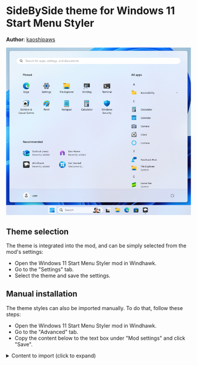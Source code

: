 # SideBySide theme for Windows 11 Start Menu Styler

**Author**: [kaoshipaws](https://k4oshi.top/)

![Screenshot](screenshot.png)

## Theme selection

The theme is integrated into the mod, and can be simply selected from the mod's
settings:

* Open the Windows 11 Start Menu Styler mod in Windhawk.
* Go to the "Settings" tab.
* Select the theme and save the settings.

## Manual installation

The theme styles can also be imported manually. To do that, follow these steps:

* Open the Windows 11 Start Menu Styler mod in Windhawk.
* Go to the "Advanced" tab.
* Copy the content below to the text box under "Mod settings" and click "Save".

<details>
<summary>Content to import (click to expand)</summary>

```json
{
  "theme": "",
  "controlStyles[0].target": "Grid#UndockedRoot",
  "resourceVariables[0].variableKey": "",
  "resourceVariables[0].value": "",
  "controlStyles[0].styles[0]": "MaxWidth=700",
  "controlStyles[0].styles[1]": "Margin=0,0,300,0",
  "controlStyles[1].target": "Grid#AllAppsRoot",
  "controlStyles[1].styles[0]": "Visibility=Visible",
  "controlStyles[1].styles[1]": "Width=390",
  "controlStyles[1].styles[2]": "Margin=-590,0,590,0",
  "controlStyles[1].styles[3]": "Padding=0,0,40,0",
  "controlStyles[2].target": "Windows.UI.Xaml.Controls.Button#CloseAllAppsButton",
  "controlStyles[2].styles[0]": "Visibility=Collapsed",
  "controlStyles[3].target": "StartDocked.StartSizingFrame",
  "controlStyles[3].styles[1]": "MaxWidth=860",
  "controlStyles[4].target": "Windows.UI.Xaml.Controls.Button#ShowAllAppsButton",
  "controlStyles[4].styles[0]": "Visibility=Collapsed",
  "controlStyles[5].target": "Windows.UI.Xaml.Controls.TextBlock#PinnedListHeaderText",
  "controlStyles[5].styles[0]": "Margin=-22,0,0,0",
  "controlStyles[6].target": "Grid#TopLevelSuggestionsListHeader",
  "controlStyles[6].styles[0]": "Margin=45,25,0,0",
  "controlStyles[7].target": "Windows.UI.Xaml.Controls.Primitives.ScrollBar[1]",
  "controlStyles[7].styles[0]": "Margin=0,0,6,0",
  "controlStyles[8].target": "Microsoft.UI.Xaml.Controls.PipsPager#PinnedListPipsPager",
  "controlStyles[8].styles[0]": "Margin=-8,0,8,0",
  "controlStyles[3].styles[0]": "MinWidth=860",
  "controlStyles[9].target": "Windows.UI.Xaml.Controls.ItemsWrapGrid > Windows.UI.Xaml.Controls.GridViewItem",
  "controlStyles[9].styles[0]": "MaxWidth=220",
  "controlStyles[9].styles[1]": "MinWidth=85",
  "controlStyles[9].styles[2]": "MaxHeight=120",
  "controlStyles[10].target": "StartMenu.PinnedList#StartMenuPinnedList",
  "controlStyles[10].styles[0]": "Margin=-15,0,5,0",
  "controlStyles[11].target": "Grid#ShowMoreSuggestions",
  "controlStyles[11].styles[0]": "Margin=0,20,0,-20",
  "controlStyles[12].target": "Grid#MoreSuggestionsRoot",
  "controlStyles[12].styles[0]": "Margin=-1,-26,-4,0",
  "controlStyles[13].target": "Windows.UI.Xaml.Controls.FlyoutPresenter[1]",
  "controlStyles[13].styles[0]": "Margin=-10,-10,0,0",
  "controlStyles[14].target": "Windows.UI.Xaml.Controls.FlyoutPresenter > Grid",
  "controlStyles[14].styles[0]": "Margin=-400,0,400,0",
  "controlStyles[15].target": "Windows.UI.Xaml.Controls.TextBlock#MoreSuggestionsListHeaderText",
  "controlStyles[15].styles[0]": "Margin=-40,0,0,0"
}
```
</details>
